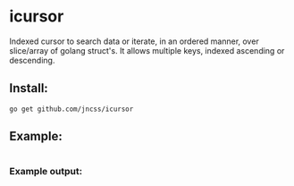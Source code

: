 # icursor
Indexed cursor to search data or iterate, in an ordered manner, over slice/array of golang struct's. It allows
 multiple keys, indexed ascending or descending.


## Install:
```
go get github.com/jncss/icursor
```
## Example:
```

```
### Example output:
```
```